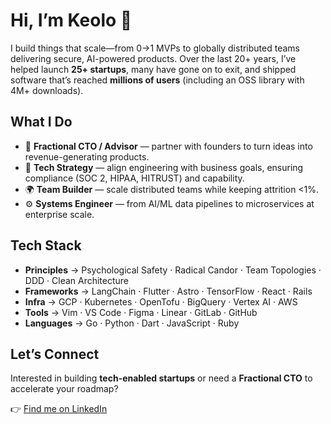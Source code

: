# Hi, I’m Keolo 🤙

I build things that scale—from 0→1 MVPs to globally distributed teams delivering secure, AI-powered products. Over the last 20+ years, I’ve helped launch **25+ startups**, many have gone on to exit, and shipped software that’s reached **millions of users** (including an OSS library with 4M+ downloads).

## What I Do

* 🚀 **Fractional CTO / Advisor** — partner with founders to turn ideas into revenue-generating products.
* 🧠 **Tech Strategy** — align engineering with business goals, ensuring compliance (SOC 2, HIPAA, HITRUST) and capability.
* 🌍 **Team Builder** — scale distributed teams while keeping attrition <1%.
* ⚙️ **Systems Engineer** — from AI/ML data pipelines to microservices at enterprise scale.

## Tech Stack

* **Principles** → Psychological Safety · Radical Candor · Team Topologies · DDD · Clean Architecture
* **Frameworks** → LangChain · Flutter · Astro · TensorFlow · React · Rails
* **Infra** → GCP · Kubernetes · OpenTofu · BigQuery · Vertex AI · AWS
* **Tools** → Vim · VS Code · Figma · Linear · GitLab · GitHub
* **Languages** → Go · Python · Dart · JavaScript · Ruby

## Let’s Connect

Interested in building **tech-enabled startups** or need a **Fractional CTO** to accelerate your roadmap?

👉 [Find me on LinkedIn](https://www.linkedin.com/in/keolo)
